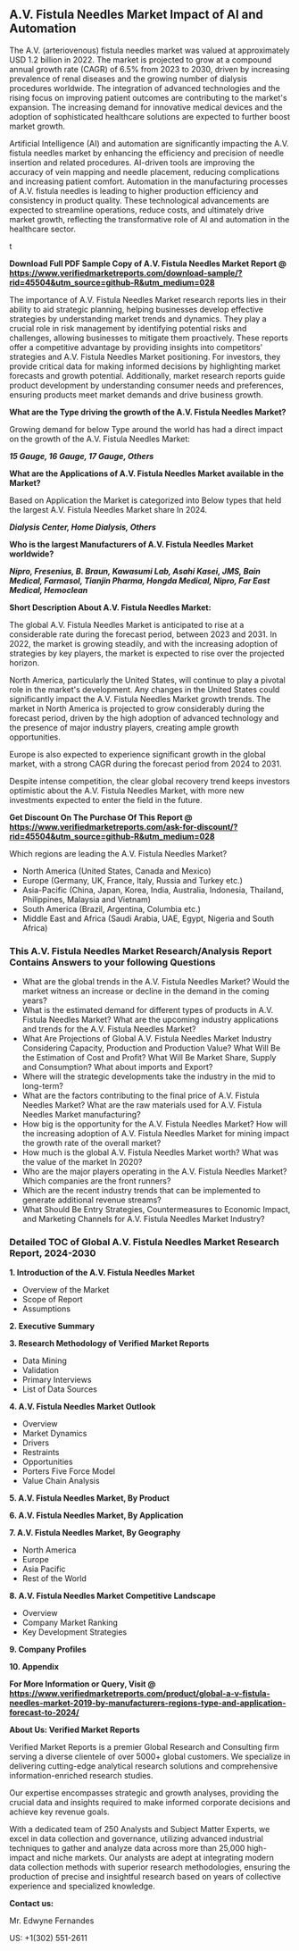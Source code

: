 <h2>A.V. Fistula Needles Market Impact of AI and Automation</h2><p>The A.V. (arteriovenous) fistula needles market was valued at approximately USD 1.2 billion in 2022. The market is projected to grow at a compound annual growth rate (CAGR) of 6.5% from 2023 to 2030, driven by increasing prevalence of renal diseases and the growing number of dialysis procedures worldwide. The integration of advanced technologies and the rising focus on improving patient outcomes are contributing to the market's expansion. The increasing demand for innovative medical devices and the adoption of sophisticated healthcare solutions are expected to further boost market growth.</p><p>Artificial Intelligence (AI) and automation are significantly impacting the A.V. fistula needles market by enhancing the efficiency and precision of needle insertion and related procedures. AI-driven tools are improving the accuracy of vein mapping and needle placement, reducing complications and increasing patient comfort. Automation in the manufacturing processes of A.V. fistula needles is leading to higher production efficiency and consistency in product quality. These technological advancements are expected to streamline operations, reduce costs, and ultimately drive market growth, reflecting the transformative role of AI and automation in the healthcare sector.</p>t</p><p id="" class=""><strong>Download Full PDF Sample Copy of A.V. Fistula Needles Market Report @ <a href="https://www.verifiedmarketreports.com/download-sample/?rid=45504&utm_source=github-R&utm_medium=028" target="_blank">https://www.verifiedmarketreports.com/download-sample/?rid=45504&utm_source=github-R&utm_medium=028</a></strong></p><p>The importance of&nbsp;A.V. Fistula Needles Market research reports lies in their ability to aid strategic planning, helping businesses develop effective strategies by understanding market trends and dynamics. They play a crucial role in risk management by identifying potential risks and challenges, allowing businesses to mitigate them proactively. These reports offer a competitive advantage by providing insights into competitors' strategies and A.V. Fistula Needles Market positioning. For investors, they provide critical data for making informed decisions by highlighting market forecasts and growth potential. Additionally, market research reports guide product development by understanding consumer needs and preferences, ensuring products meet market demands and drive business growth.</p><p><strong>What are the&nbsp;Type driving the growth of the A.V. Fistula Needles Market?</strong></p><p id="" class="">Growing demand for below Type around the world has had a direct impact on the growth of the A.V. Fistula Needles Market:</p><em><strong>15 Gauge, 16 Gauge, 17 Gauge, Others</strong></em></p><strong>What are the&nbsp;Applications&nbsp;of A.V. Fistula Needles Market available in the Market?</strong></p><p id="" class="">Based on Application the Market is categorized into Below types that held the largest A.V. Fistula Needles Market share In 2024.</p><em><strong>Dialysis Center, Home Dialysis, Others</strong></em></p><strong>Who is the largest Manufacturers of A.V. Fistula Needles Market worldwide?</strong></p><p><em><strong>Nipro, Fresenius, B. Braun, Kawasumi Lab, Asahi Kasei, JMS, Bain Medical, Farmasol, Tianjin Pharma, Hongda Medical, Nipro, Far East Medical, Hemoclean</strong></em></p><p id="" class=""><strong>Short Description About A.V. Fistula Needles Market:</strong></p><p>The global A.V. Fistula Needles Market is anticipated to rise at a considerable rate during the forecast period, between 2023 and 2031. In 2022, the market is growing steadily, and with the increasing adoption of strategies by key players, the market is expected to rise over the projected horizon.</p><p>North America, particularly the United States, will continue to play a pivotal role in the market's development. Any changes in the United States could significantly impact the A.V. Fistula Needles Market growth trends. The market in North America is projected to grow considerably during the forecast period, driven by the high adoption of advanced technology and the presence of major industry players, creating ample growth opportunities.</p><p>Europe is also expected to experience significant growth in the global market, with a strong CAGR during the forecast period from 2024 to 2031.</p><p>Despite intense competition, the clear global recovery trend keeps investors optimistic about the A.V. Fistula Needles Market, with more new investments expected to enter the field in the future.</p><p id="" class=""><strong>Get Discount On The Purchase Of This Report @ <a href="https://www.verifiedmarketreports.com/ask-for-discount/?rid=45504&utm_source=github-R&utm_medium=028" target="_blank">https://www.verifiedmarketreports.com/ask-for-discount/?rid=45504&utm_source=github-R&utm_medium=028</a></strong></p>Which regions are leading the A.V. Fistula Needles Market?</p><ul><li>North America (United States, Canada and Mexico)</li><li>Europe (Germany, UK, France, Italy, Russia and Turkey etc.)</li><li>Asia-Pacific (China, Japan, Korea, India, Australia, Indonesia, Thailand, Philippines, Malaysia and Vietnam)</li><li>South America (Brazil, Argentina, Columbia etc.)</li><li>Middle East and Africa (Saudi Arabia, UAE, Egypt, Nigeria and South Africa)</li></ul><h3 id="" class="">This A.V. Fistula Needles Market Research/Analysis Report Contains Answers to your following Questions</h3><ul><li>What are the global trends in the A.V. Fistula Needles Market? Would the market witness an increase or decline in the demand in the coming years?</li><li>What is the estimated demand for different types of products in A.V. Fistula Needles Market? What are the upcoming industry applications and trends for the A.V. Fistula Needles Market?</li><li>What Are Projections of Global A.V. Fistula Needles Market Industry Considering Capacity, Production and Production Value? What Will Be the Estimation of Cost and Profit? What Will Be Market Share, Supply and Consumption? What about imports and Export?</li><li>Where will the strategic developments take the industry in the mid to long-term?</li><li>What are the factors contributing to the final price of A.V. Fistula Needles Market? What are the raw materials used for A.V. Fistula Needles Market manufacturing?</li><li>How big is the opportunity for the A.V. Fistula Needles Market? How will the increasing adoption of A.V. Fistula Needles Market for mining impact the growth rate of the overall market?</li><li>How much is the global A.V. Fistula Needles Market worth? What was the value of the market In 2020?</li><li>Who are the major players operating in the A.V. Fistula Needles Market? Which companies are the front runners?</li><li>Which are the recent industry trends that can be implemented to generate additional revenue streams?</li><li>What Should Be Entry Strategies, Countermeasures to Economic Impact, and Marketing Channels for A.V. Fistula Needles Market Industry?</li></ul><h3 id="" class="">Detailed TOC of Global A.V. Fistula Needles Market Research Report, 2024-2030</h3><p id="" class=""><strong>1. Introduction of the A.V. Fistula Needles Market</strong></p><ul><li>Overview of the Market</li><li>Scope of Report</li><li>Assumptions</li></ul><p id="" class=""><strong>2. Executive Summary</strong></p><p id="" class=""><strong>3. Research Methodology of Verified Market Reports</strong></p><ul><li>Data Mining</li><li>Validation</li><li>Primary Interviews</li><li>List of Data Sources</li></ul><p id="" class=""><strong>4. A.V. Fistula Needles Market Outlook</strong></p><ul><li>Overview</li><li>Market Dynamics</li><li>Drivers</li><li>Restraints</li><li>Opportunities</li><li>Porters Five Force Model</li><li>Value Chain Analysis</li></ul><p id="" class=""><strong>5. A.V. Fistula Needles Market, By Product</strong></p><p id="" class=""><strong>6. A.V. Fistula Needles Market, By Application</strong></p><p id="" class=""><strong>7. A.V. Fistula Needles Market, By Geography</strong></p><ul><li>North America</li><li>Europe</li><li>Asia Pacific</li><li>Rest of the World</li></ul><p id="" class=""><strong>8. A.V. Fistula Needles Market Competitive Landscape</strong></p><ul><li>Overview</li><li>Company Market Ranking</li><li>Key Development Strategies</li></ul><p id="" class=""><strong>9. Company Profiles</strong></p><p id="" class=""><strong>10. Appendix</strong></p><p id="" class=""><strong>For More Information or Query, Visit @ <a href="https://www.verifiedmarketreports.com/product/global-a-v-fistula-needles-market-2019-by-manufacturers-regions-type-and-application-forecast-to-2024/" target="_blank">https://www.verifiedmarketreports.com/product/global-a-v-fistula-needles-market-2019-by-manufacturers-regions-type-and-application-forecast-to-2024/</a></strong></p><p id="" class=""><strong>About Us: Verified Market Reports</strong></p><p id="" class="">Verified Market Reports is a premier Global Research and Consulting firm serving a diverse clientele of over 5000+ global customers. We specialize in delivering cutting-edge analytical research solutions and comprehensive information-enriched research studies.</p><p id="" class="">Our expertise encompasses strategic and growth analyses, providing the crucial data and insights required to make informed corporate decisions and achieve key revenue goals.</p><p id="" class="">With a dedicated team of 250 Analysts and Subject Matter Experts, we excel in data collection and governance, utilizing advanced industrial techniques to gather and analyze data across more than 25,000 high-impact and niche markets. Our analysts are adept at integrating modern data collection methods with superior research methodologies, ensuring the production of precise and insightful research based on years of collective experience and specialized knowledge.</p><p id="" class=""><strong>Contact us:</strong></p><p id="" class="">Mr. Edwyne Fernandes</p><p id="" class="">US: +1(302) 551-2611</p>